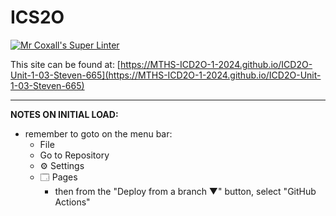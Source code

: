 # ICS2O

[![Mr Coxall's Super Linter](https://github.com/MTHS-ICD2O-1-2024/ICD2O-Unit-1-03-Steven-665/workflows/Mr%20Coxall's%20Super%20Linter/badge.svg)](https://github.com/MTHS-ICD2O-1-2024/ICD2O-Unit-1-03-Steven-665/actions)


This site can be found at: [https://MTHS-ICD2O-1-2024.github.io/ICD2O-Unit-1-03-Steven-665](https://MTHS-ICD2O-1-2024.github.io/ICD2O-Unit-1-03-Steven-665)

---

**NOTES ON INITIAL LOAD:**
- remember to goto on the menu bar:
  - File
  - Go to Repository
  - ⚙ Settings
  - 🗔 Pages
    - then from the "Deploy from a branch ▼" button, select "GitHub Actions"
